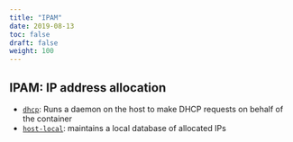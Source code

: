 ```yaml
---
title: "IPAM"
date: 2019-08-13
toc: false
draft: false
weight: 100
---
```


## IPAM: IP address allocation

* [`dhcp`](dhcp): Runs a daemon on the host to make DHCP requests on behalf of the container
* [`host-local`](host-local): maintains a local database of allocated IPs

